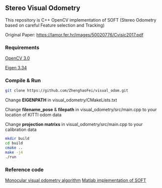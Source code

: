 ## Stereo Visual Odometry

This repository is C++ OpenCV implementation of SOFT (Stereo Odometry based on careful Feature selection and Tracking)

Original Paper: https://lamor.fer.hr/images/50020776/Cvisic2017.pdf

### Requirements
[OpenCV 3.0](https://opencv.org/)

[Eigen 3.34](https://eigen.tuxfamily.org/dox/GettingStarted.html)

### Compile & Run
```bash
git clone https://github.com/ZhenghaoFei/visual_odom.git
```
Change **EIGENPATH** in visual_odometry/CMakeLists.txt

Change **filename_pose** & **filepath** in visual_odometry/src/main.cpp to your location of KITTI odom data

Change **projection matrixs** in visual_odometry/src/main.cpp to your calibration data

```bash
mkdir build
cd build
cmake ..
make -j4
./run
```
### Reference code
[Monocular visual odometry algorithm](https://github.com/avisingh599/mono-vo/blob/master/README.md)
[Matlab implementation of SOFT](https://github.com/Mayankm96/Stereo-Odometry-SOFT/blob/master/README.md)

